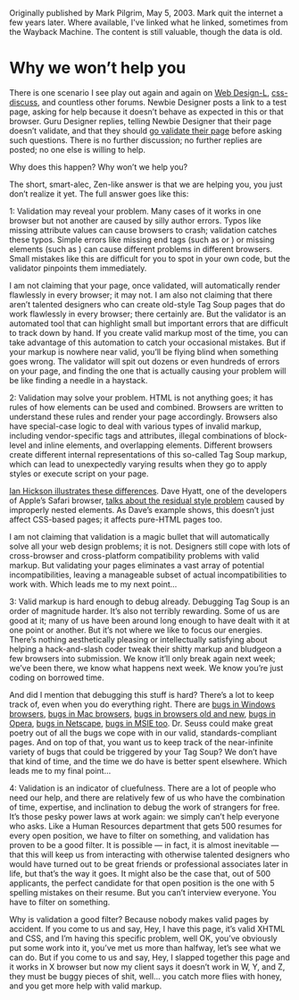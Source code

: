 Originally published by Mark Pilgrim, May 5, 2003. Mark quit the internet a few years later. Where available, I've linked what he linked, sometimes from the Wayback Machine. The content is still valuable, though the data is old.

Why we won’t help you
=====================

There is one scenario I see play out again and again on [Web Design-L](http://www.webdesign-l.com/), [css-discuss](http://www.css-discuss.org/), and countless other forums. Newbie Designer posts a link to a test page, asking for help because it doesn’t behave as expected in this or that browser. Guru Designer replies, telling Newbie Designer that their page doesn’t validate, and that they should [go validate their page](http://validator.w3.org/) before asking such questions. There is no further discussion; no further replies are posted; no one else is willing to help.

Why does this happen? Why won’t we help you?

The short, smart-alec, Zen-like answer is that we are helping you, you just don’t realize it yet. The full answer goes like this:

1: Validation may reveal your problem. Many cases of it works in one browser but not another are caused by silly author errors. Typos like missing attribute values can cause browsers to crash; validation catches these typos. Simple errors like missing end tags (such as </table> or </div>) or missing elements (such as <tr>) can cause different problems in different browsers. Small mistakes like this are difficult for you to spot in your own code, but the validator pinpoints them immediately.

I am not claiming that your page, once validated, will automatically render flawlessly in every browser; it may not. I am also not claiming that there aren’t talented designers who can create old-style Tag Soup pages that do work flawlessly in every browser; there certainly are. But the validator is an automated tool that can highlight small but important errors that are difficult to track down by hand. If you create valid markup most of the time, you can take advantage of this automation to catch your occasional mistakes. But if your markup is nowhere near valid, you’ll be flying blind when something goes wrong. The validator will spit out dozens or even hundreds of errors on your page, and finding the one that is actually causing your problem will be like finding a needle in a haystack.

2: Validation may solve your problem. HTML is not anything goes; it has rules of how elements can be used and combined. Browsers are written to understand these rules and render your page accordingly. Browsers also have special-case logic to deal with various types of invalid markup, including vendor-specific tags and attributes, illegal combinations of block-level and inline elements, and overlapping elements. Different browsers create different internal representations of this so-called Tag Soup markup, which can lead to unexpectedly varying results when they go to apply styles or execute script on your page.

[Ian Hickson illustrates these differences](http://ln.hixie.ch/?start=1037910467&count=1). Dave Hyatt, one of the developers of Apple’s Safari browser, [talks about the residual style problem](http://web.archive.org/web/20060423101038/http://weblogs.mozillazine.org/hyatt/archives/2003_03.html) caused by improperly nested elements. As Dave’s example shows, this doesn’t just affect CSS-based pages; it affects pure-HTML pages too.

I am not claiming that validation is a magic bullet that will automatically solve all your web design problems; it is not. Designers still cope with lots of cross-browser and cross-platform compatibility problems with valid markup. But validating your pages eliminates a vast array of potential incompatibilities, leaving a manageable subset of actual incompatibilities to work with. Which leads me to my next point…

3: Valid markup is hard enough to debug already. Debugging Tag Soup is an order of magnitude harder. It’s also not terribly rewarding. Some of us are good at it; many of us have been around long enough to have dealt with it at one point or another. But it’s not where we like to focus our energies. There’s nothing aesthetically pleasing or intellectually satisfying about helping a hack-and-slash coder tweak their shitty markup and bludgeon a few browsers into submission. We know it’ll only break again next week; we’ve been there, we know what happens next week. We know you’re just coding on borrowed time.

And did I mention that debugging this stuff is hard? There’s a lot to keep track of, even when you do everything right. There are [bugs in Windows browsers](http://web.archive.org/web/20060516115436/http://www.css.nu/pointers/bugs.html), [bugs in Mac browsers](http://web.archive.org/web/20060423062959/http://macedition.com/cb/resources/macbrowsercsssupport.html), [bugs in browsers old and new](http://www.richinstyle.com/bugs/), [bugs in Opera](http://web.archive.org/web/20060516180132/http://css.nu/pointers/bugs-opera.html), [bugs in Netscape](http://web.archive.org/web/20060516175808/http://css.nu/pointers/bugs-nn.html), [bugs in MSIE too](http://web.archive.org/web/20060516115522/http://www.css.nu/pointers/bugs-ie.html). Dr. Seuss could make great poetry out of all the bugs we cope with in our valid, standards-compliant pages. And on top of that, you want us to keep track of the near-infinite variety of bugs that could be triggered by your Tag Soup? We don’t have that kind of time, and the time we do have is better spent elsewhere. Which leads me to my final point…

4: Validation is an indicator of cluefulness. There are a lot of people who need our help, and there are relatively few of us who have the combination of time, expertise, and inclination to debug the work of strangers for free. It’s those pesky power laws at work again: we simply can’t help everyone who asks. Like a Human Resources department that gets 500 resumes for every open position, we have to filter on something, and validation has proven to be a good filter. It is possible — in fact, it is almost inevitable — that this will keep us from interacting with otherwise talented designers who would have turned out to be great friends or professional associates later in life, but that’s the way it goes. It might also be the case that, out of 500 applicants, the perfect candidate for that open position is the one with 5 spelling mistakes on their resume. But you can’t interview everyone. You have to filter on something.

Why is validation a good filter? Because nobody makes valid pages by accident. If you come to us and say, Hey, I have this page, it’s valid XHTML and CSS, and I’m having this specific problem, well OK, you’ve obviously put some work into it, you’ve met us more than halfway, let’s see what we can do. But if you come to us and say, Hey, I slapped together this page and it works in X browser but now my client says it doesn’t work in W, Y, and Z, they must be buggy pieces of shit, well… you catch more flies with honey, and you get more help with valid markup.
